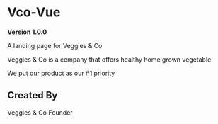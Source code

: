 # Vco-Vue

**Version 1.0.0**

A landing page for Veggies & Co

Veggies & Co is a company that offers healthy home grown vegetable

We put our product as our #1 priority

## Created By

Veggies & Co Founder
